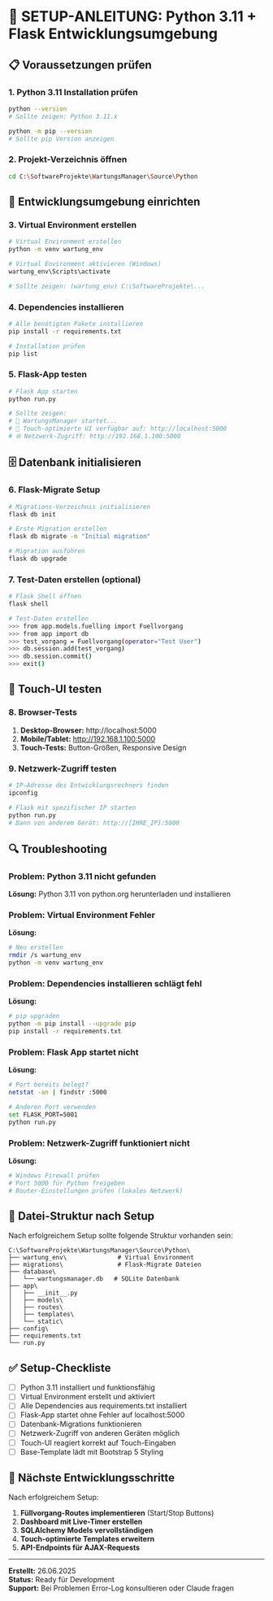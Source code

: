 # 🚀 SETUP-ANLEITUNG: Python 3.11 + Flask Entwicklungsumgebung

## 📋 Voraussetzungen prüfen

### 1. Python 3.11 Installation prüfen
```bash
python --version
# Sollte zeigen: Python 3.11.x

python -m pip --version
# Sollte pip Version anzeigen
```

### 2. Projekt-Verzeichnis öffnen
```bash
cd C:\SoftwareProjekte\WartungsManager\Source\Python
```

## 🔧 Entwicklungsumgebung einrichten

### 3. Virtual Environment erstellen
```bash
# Virtual Environment erstellen
python -m venv wartung_env

# Virtual Environment aktivieren (Windows)
wartung_env\Scripts\activate

# Sollte zeigen: (wartung_env) C:\SoftwareProjekte\...
```

### 4. Dependencies installieren
```bash
# Alle benötigten Pakete installieren
pip install -r requirements.txt

# Installation prüfen
pip list
```

### 5. Flask-App testen
```bash
# Flask App starten
python run.py

# Sollte zeigen:
# 🔧 WartungsManager startet...
# 📱 Touch-optimierte UI verfügbar auf: http://localhost:5000
# 🌐 Netzwerk-Zugriff: http://192.168.1.100:5000
```

## 🗄️ Datenbank initialisieren

### 6. Flask-Migrate Setup
```bash
# Migrations-Verzeichnis initialisieren
flask db init

# Erste Migration erstellen
flask db migrate -m "Initial migration"

# Migration ausführen
flask db upgrade
```

### 7. Test-Daten erstellen (optional)
```bash
# Flask Shell öffnen
flask shell

# Test-Daten erstellen
>>> from app.models.fuelling import Fuellvorgang
>>> from app import db
>>> test_vorgang = Fuellvorgang(operator="Test User")
>>> db.session.add(test_vorgang)
>>> db.session.commit()
>>> exit()
```

## 📱 Touch-UI testen

### 8. Browser-Tests
1. **Desktop-Browser:** http://localhost:5000
2. **Mobile/Tablet:** http://192.168.1.100:5000
3. **Touch-Tests:** Button-Größen, Responsive Design

### 9. Netzwerk-Zugriff testen
```bash
# IP-Adresse des Entwicklungsrechners finden
ipconfig

# Flask mit spezifischer IP starten
python run.py
# Dann von anderem Gerät: http://[IHRE_IP]:5000
```

## 🔍 Troubleshooting

### Problem: Python 3.11 nicht gefunden
**Lösung:** Python 3.11 von python.org herunterladen und installieren

### Problem: Virtual Environment Fehler
**Lösung:** 
```bash
# Neu erstellen
rmdir /s wartung_env
python -m venv wartung_env
```

### Problem: Dependencies installieren schlägt fehl
**Lösung:**
```bash
# pip upgraden
python -m pip install --upgrade pip
pip install -r requirements.txt
```

### Problem: Flask App startet nicht
**Lösung:**
```bash
# Port bereits belegt?
netstat -an | findstr :5000

# Anderen Port verwenden
set FLASK_PORT=5001
python run.py
```

### Problem: Netzwerk-Zugriff funktioniert nicht
**Lösung:**
```bash
# Windows Firewall prüfen
# Port 5000 für Python freigeben
# Router-Einstellungen prüfen (lokales Netzwerk)
```

## 📁 Datei-Struktur nach Setup

Nach erfolgreichem Setup sollte folgende Struktur vorhanden sein:

```
C:\SoftwareProjekte\WartungsManager\Source\Python\
├── wartung_env\              # Virtual Environment
├── migrations\               # Flask-Migrate Dateien
├── database\
│   └── wartungsmanager.db   # SQLite Datenbank
├── app\
│   ├── __init__.py
│   ├── models\
│   ├── routes\
│   ├── templates\
│   └── static\
├── config\
├── requirements.txt
└── run.py
```

## ✅ Setup-Checkliste

- [ ] Python 3.11 installiert und funktionsfähig
- [ ] Virtual Environment erstellt und aktiviert
- [ ] Alle Dependencies aus requirements.txt installiert
- [ ] Flask-App startet ohne Fehler auf localhost:5000
- [ ] Datenbank-Migrations funktionieren
- [ ] Netzwerk-Zugriff von anderen Geräten möglich
- [ ] Touch-UI reagiert korrekt auf Touch-Eingaben
- [ ] Base-Template lädt mit Bootstrap 5 Styling

## 🎯 Nächste Entwicklungsschritte

Nach erfolgreichem Setup:

1. **Füllvorgang-Routes implementieren** (Start/Stop Buttons)
2. **Dashboard mit Live-Timer erstellen**
3. **SQLAlchemy Models vervollständigen**
4. **Touch-optimierte Templates erweitern**
5. **API-Endpoints für AJAX-Requests**

---
**Erstellt:** 26.06.2025  
**Status:** Ready für Development  
**Support:** Bei Problemen Error-Log konsultieren oder Claude fragen
